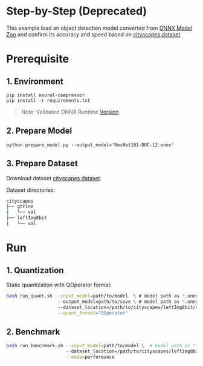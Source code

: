 # Step-by-Step (Deprecated)

This example load an object detection model converted from [ONNX Model Zoo](https://github.com/onnx/models) and confirm its accuracy and speed based on [cityscapes dataset](https://www.cityscapes-dataset.com/downloads/).

# Prerequisite

## 1. Environment

```shell
pip install neural-compressor
pip install -r requirements.txt
```

> Note: Validated ONNX Runtime [Version](/docs/source/installation_guide.md#validated-software-environment).

## 2. Prepare Model

```shell
python prepare_model.py --output_model='ResNet101-DUC-12.onnx'
```

## 3. Prepare Dataset

Download dataset [cityscapes dataset](https://www.cityscapes-dataset.com/downloads/).

Dataset directories:

```bash
cityscapes
├── gtFine
|   └── val
├── leftImg8bit
|   └── val
```

# Run

## 1. Quantization

Static quantization with QOperator format:

```bash
bash run_quant.sh --input_model=path/to/model  \ # model path as *.onnx
                   --output_model=path/to/save \ # model path as *.onnx
                   --dataset_location=/path/to/cityscapes/leftImg8bit/val \
                   --quant_format="QOperator"
```

## 2. Benchmark

```bash
bash run_benchmark.sh --input_model=path/to/model \  # model path as *.onnx
                      --dataset_location=/path/to/cityscapes/leftImg8bit/val \
                      --mode=performance
```
